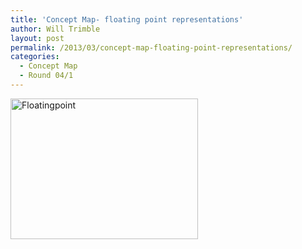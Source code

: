 ```yaml
---
title: 'Concept Map- floating point representations'
author: Will Trimble
layout: post
permalink: /2013/03/concept-map-floating-point-representations/
categories:
  - Concept Map
  - Round 04/1
---
```

[<img class="alignnone size-medium wp-image-1918" alt="Floatingpoint" src="http://teaching.software-carpentry.org/wp-content/uploads/2013/03/Floatingpoint-300x225.png" width="300" height="225" />][1]

 [1]: http://teaching.software-carpentry.org/wp-content/uploads/2013/03/Floatingpoint.png